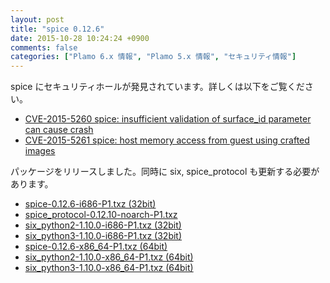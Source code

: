```yaml
---
layout: post
title: "spice 0.12.6"
date: 2015-10-28 10:24:24 +0900
comments: false
categories: ["Plamo 6.x 情報", "Plamo 5.x 情報", "セキュリティ情報"]
---
```

spice にセキュリティホールが発見されています。詳しくは以下をご覧ください。

* [CVE-2015-5260 spice: insufficient validation of surface_id parameter can cause crash](https://bugzilla.redhat.com/show_bug.cgi?id=CVE-2015-5260)
* [CVE-2015-5261 spice: host memory access from guest using crafted images](https://bugzilla.redhat.com/show_bug.cgi?id=CVE-2015-5261)

パッケージをリリースしました。同時に six, spice_protocol も更新する必要があります。

* [spice-0.12.6-i686-P1.txz (32bit)](ftp://plamo.linet.gr.jp/pub/Plamo-5.x/x86/contrib/Virtualization/spice-0.12.6-i686-P1.txz)
* [spice_protocol-0.12.10-noarch-P1.txz](ftp://plamo.linet.gr.jp/pub/Plamo-5.x/x86/contrib/Virtualization/spice_protocol-0.12.10-noarch-P1.txz)
* [six_python2-1.10.0-i686-P1.txz (32bit)](ftp://plamo.linet.gr.jp/pub/Plamo-5.x/x86/contrib/Python/six_python2-1.10.0-i686-P1.txz)
* [six_python3-1.10.0-i686-P1.txz (32bit)](ftp://plamo.linet.gr.jp/pub/Plamo-5.x/x86/contrib/Python/six_python3-1.10.0-i686-P1.txz)
* [spice-0.12.6-x86_64-P1.txz (64bit)](ftp://plamo.linet.gr.jp/pub/Plamo-5.x/x86_64/contrib/Virtualization/spice-0.12.6-x86_64-P1.txz)
* [six_python2-1.10.0-x86_64-P1.txz (64bit)](ftp://plamo.linet.gr.jp/pub/Plamo-5.x/x86_64/contrib/Python/six_python2-1.10.0-x86_64-P1.txz)
* [six_python3-1.10.0-x86_64-P1.txz (64bit)](ftp://plamo.linet.gr.jp/pub/Plamo-5.x/x86_64/contrib/Python/six_python3-1.10.0-x86_64-P1.txz)
